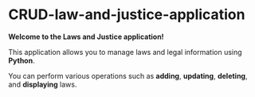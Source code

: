 # CRUD-law-and-justice-application

**Welcome to the Laws and Justice application!**

This application allows you to manage laws and legal information using **Python**.

You can perform various operations such as **adding**, **updating**, **deleting**, and **displaying** laws.
